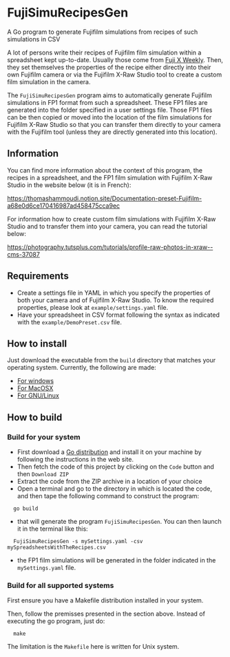 # FujiSimuRecipesGen
A Go program to generate Fujifilm simulations from recipes of such simulations in CSV

A lot of persons write their recipes of Fujifilm film simulation within a spreadsheet kept up-to-date. Usually those come from 
[Fuji X Weekly](https://fujixweekly.com/). Then, they set themselves the properties of the recipe either directly into their own Fujifilm camera or
via the Fujifilm X-Raw Studio tool to create a custom film simulation in the camera.

The `FujiSimuRecipesGen` program aims to automatically generate Fujifilm simulations in FP1 format from such a spreadsheet. These FP1 files are generated into the folder specified in a user settings file. Those FP1 files can be then copied or moved into the location of the film simulations for Fujifilm X-Raw Studio so that you can transfer them directly to your camera with the Fujifilm tool (unless they are directly generated into this location).

## Information

You can find more information about the context of this program, the recipes in a spreadsheet, and the FP1 film simulation with Fujifilm X-Raw Studio in the website below (it is in French):

https://thomashammoudi.notion.site/Documentation-preset-Fujifilm-a68e0d6ce170416987ad458475cca9ec

For information how to create custom film simulations with Fujifilm X-Raw Studio and to transfer them into your camera, you can read the tutorial below:

https://photography.tutsplus.com/tutorials/profile-raw-photos-in-xraw--cms-37087

## Requirements

* Create a settings file in YAML in which you specify the properties of both your camera and of Fujifilm X-Raw Studio. 
To know the required properties, please look at `example/settings.yaml` file.
* Have your spreadsheet in CSV format following the syntax as indicated with the `example/DemoPreset.csv` file.

## How to install

Just download the executable from the `build` directory that matches your operating system. Currently, the following are
made:

* [For windows](https://github.com/mmoqui/FujiSimuRecipesGen/raw/main/build/windows/FujiSimuRecipesGen)
* [For MacOSX](https://github.com/mmoqui/FujiSimuRecipesGen/raw/main/build/macosx/FujiSimuRecipesGen)
* [For GNU/Linux](https://github.com/mmoqui/FujiSimuRecipesGen/raw/main/build/linux/FujiSimuRecipesGen)

## How to build

### Build for your system

* First download a [Go distribution](https://go.dev/dl/) and install it on your machine by following the instructions in the web site.
* Then fetch the code of this project by clicking on the `Code` button and then `Download ZIP`
* Extract the code from the ZIP archive in a location of your choice
* Open a terminal and go to the directory in which is located the code, and then tape the following command to construct the program:

```
  go build
```

* that will generate the program `FujiSimuRecipesGen`. You can then launch it in the terminal like this:

```
  FujiSimuRecipesGen -s mySettings.yaml -csv mySpreadsheetsWithTheRecipes.csv
```

* the FP1 film simulations will be generated in the folder indicated in the `mySettings.yaml` file.

### Build for all supported systems

First ensure you have a Makefile distribution installed in your system.

Then, follow the premisses presented in the section above. Instead of executing the go program, just do:

```
  make
```

The limitation is the `Makefile` here is written for Unix system.
